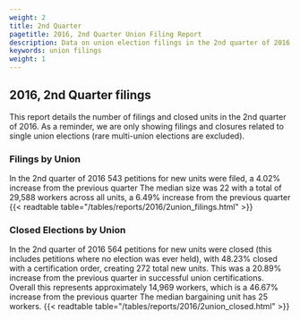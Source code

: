 ```yaml
---
weight: 2
title: 2nd Quarter
pagetitle: 2016, 2nd Quarter Union Filing Report
description: Data on union election filings in the 2nd quarter of 2016
keywords: union filings
weight: 1
---
```


## 2016, 2nd Quarter filings

This report details the number of filings and closed units in the 2nd quarter of 2016. As a reminder, we are only showing filings and closures related to single union elections (rare multi-union elections are excluded).

### Filings by Union
In the 2nd quarter of 2016 543 petitions for new units were filed, a 4.02% increase from the previous quarter The median size was 22 with a total of 29,588 workers across all units, a 6.49% increase from the previous quarter
{{< readtable table="/tables/reports/2016/2union_filings.html" >}}

### Closed Elections by Union
In the 2nd quarter of 2016 564 petitions for new units were closed (this includes petitions where no election was ever held), with 48.23% closed with a certification order, creating 272 total new units. This was a 20.89% increase from the previous quarter in successful union certifications. Overall this represents approximately 14,969 workers, which is a 46.67% increase from the previous quarter The median bargaining unit has 25 workers.
{{< readtable table="/tables/reports/2016/2union_closed.html" >}}
